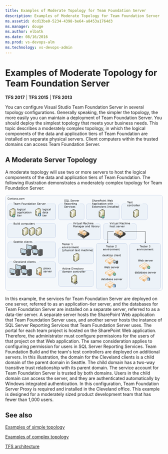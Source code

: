 ```yaml
---
title: Examples of Moderate Topology for Team Foundation Server
description: Examples of Moderate Topology for Team Foundation Server
ms.assetid: dcd13be0-5234-4398-be64-a8453a1764d3
ms.manager: douge
ms.author: elbatk
ms.date: 08/16/2016
ms.prod: vs-devops-alm
ms.technology: vs-devops-admin
---
```


[//]: # (monikerRange: '>=tfs-2013 < tfs-2018')

# Examples of Moderate Topology for Team Foundation Server

**TFS 2017** | **TFS 2015** | **TFS 2013**

You can configure Visual Studio Team Foundation Server in several
topology configurations. Generally speaking, the simpler the topology,
the more easily you can maintain a deployment of Team Foundation Server.
You should deploy the simplest topology that meets your business needs.
This topic describes a moderately complex topology, in which the logical
components of the data and application tiers of Team Foundation are
installed on separate physical servers. Client computers within the
trusted domains can access Team Foundation Server.

## A Moderate Server Topology

A moderate topology will use two or more servers to host the logical
components of the data and application tiers of Team Foundation. The
following illustration demonstrates a moderately complex topology for
Team Foundation Server:

![Moderate Server Topology](../_img/moderate-topo.png)

In this example, the services for Team Foundation Server are deployed on
one server, referred to as an application-tier server, and the databases
for Team Foundation Server are installed on a separate server, referred
to as a data-tier server. A separate server hosts the SharePoint Web
application that Team Foundation Server uses, and another server hosts
the instance of SQL Server Reporting Services that Team Foundation
Server uses. The portal for each team project is hosted on the
SharePoint Web application. Therefore, the administrator must configure
permissions for the users of that project on that Web application. The
same consideration applies to configuring permission for users in SQL
Server Reporting Services.  Team Foundation Build and the team's test
controllers are deployed on additional servers. In this illustration,
the domain for the Cleveland clients is a child domain of the parent
domain in Seattle. The child domain has a two-way transitive trust
relationship with its parent domain. The service account for Team
Foundation Server is trusted by both domains. Users in the child domain
can access the server, and they are authenticated automatically
by Windows integrated authentication. In this configuration, Team
Foundation Server Proxy is required and installed in the
Cleveland office. This example is designed for a moderately sized
product development team that has fewer than 1,000 users.

## See also

[Examples of simple topology](examples-simple-topo.md)

[Examples of complex topology](examples-complex-topo.md)

[TFS architecture](architecture.md)

